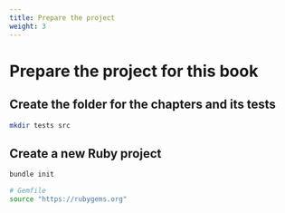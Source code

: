 ```yaml
---
title: Prepare the project
weight: 3
---
```


# Prepare the project for this book

## Create the folder for the chapters and its tests

```sh
mkdir tests src
```

## Create a new Ruby project

```sh
bundle init
```

```sh
# Gemfile
source "https://rubygems.org"
```
